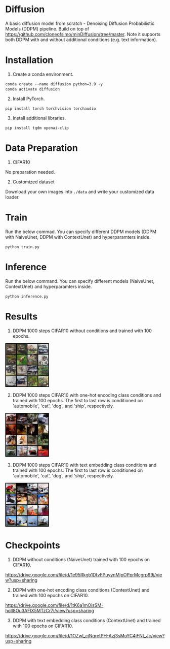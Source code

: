 # Diffusion
A basic diffusion model from scratch - Denoising Diffusion Probabilistic Models (DDPM) pipeline. Build on top of https://github.com/cloneofsimo/minDiffusion/tree/master. Note it supports both DDPM with and without additional conditions (e.g. text information).

# Installation
1. Create a conda environment.
```
conda create --name diffusion python=3.9 -y
conda activate diffusion
```

2. Install PyTorch.
```
pip install torch torchvision torchaudio
```

3. Install additional libraries.
```
pip install tqdm openai-clip
```

# Data Preparation
1. CIFAR10

No preparation needed.

2. Customized dataset

Download your own images into ```./data``` and write your customized data loader.

# Train
Run the below commad. You can specify different DDPM models (DDPM with NaiveUnet, DDPM with ContextUnet) and hyperparamters inside.
```
python train.py
```

# Inference
Run the below command. You can specify different models (NaiveUnet, ContextUnet) and hyperparamters inside.
```
python inference.py
```

# Results
1. DDPM 1000 steps CIFAR10 without conditions and trained with 100 epochs.

![Generated images](https://github.com/liuch37/diffusion/blob/main/misc/ddpm_sample_cifar_99_naiveunet.png)

2. DDPM 1000 steps CIFAR10 with one-hot encoding class conditions and trained with 100 epochs. The first to last row is conditioned on 'automobile', 'cat', 'dog', and 'ship', respectively.

![Generated images](https://github.com/liuch37/diffusion/blob/main/misc/ddpm_sample_cifar_99_contextunet_onehot.png)

3. DDPM 1000 steps CIFAR10 with text embedding class conditions and trained with 100 epochs. The first to last row is conditioned on 'automobile', 'cat', 'dog', and 'ship', respectively.

![Generated images](https://github.com/liuch37/diffusion/blob/main/misc/ddpm_sample_cifar_99_contextunet_clip.png)

# Checkpoints
1. DDPM without conditions (NaiveUnet) trained with 100 epochs on CIFAR10.

https://drive.google.com/file/d/1e95Rkgb1DtvFPuyynMipOPprMcgrp99j/view?usp=sharing

2. DDPM with one-hot encoding class conditions (ContextUnet) and trained with 100 epochs on CIFAR10.

https://drive.google.com/file/d/1tK6a1mOisSM-holI8Ou3AFlX5MTzCr7i/view?usp=sharing

3. DDPM with text embedding class conditions (ContextUnet) and trained with 100 epochs on CIFAR10.

https://drive.google.com/file/d/1OZwl_cjNqretPH-Azj3sMoYC4jFNt_Jc/view?usp=sharing
